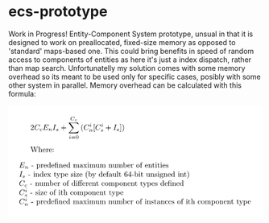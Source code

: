 # ecs-prototype
Work in Progress!
Entity-Component System prototype, unsual in that it is designed to work
on preallocated, fixed-size memory as opposed to 'standard' maps-based one.
This could bring benefits in speed of random access to components of entities
as here it's just a index dispatch, rather than map search.
Unfortunatelly my solution comes with some memory overhead so its meant
to be used only for specific cases, posibly with some other system in parallel.
Memory overhead can be calculated with this formula:

![overhead formula](./overhead.png)


